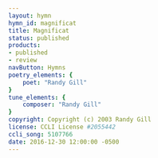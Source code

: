 ```yaml
---
layout: hymn
hymn_id: magnificat
title: Magnificat
status: published
products:
- published
- review
navButton: Hymns
poetry_elements: {
    poet: "Randy Gill"
}
tune_elements: {
    composer: "Randy Gill"
}
copyright: Copyright (c) 2003 Randy Gill
license: CCLI License #2055442
ccli_song: 5107766
date: 2016-12-30 12:00:00 -0500
---
```

